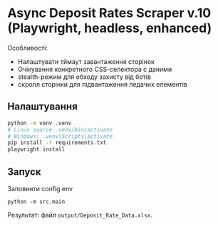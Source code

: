 # Async Deposit Rates Scraper v.10 (Playwright, headless, enhanced)

Особливості:
- Налаштувати тймаут завантаження сторінок
- Очікування конкретного CSS-селектора с даними
- stealth-режим для обходу захисту від ботів
- скролл сторінки для підвантаження ледачих елементів
## Налаштування
```bash
python -m venv .venv
# Linux source .venv/bin/activate
# Windows: .venv\Scripts\activate
pip install -r requirements.txt
playwright install
```
## Запуск
Заповнити config.env
```
python -m src.main
```

Результат: файл `output/Deposit_Rate_Data.xlsx`.
